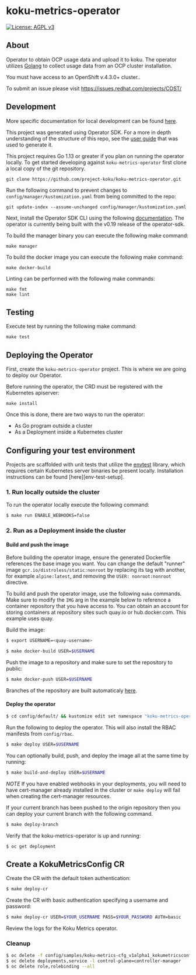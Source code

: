 # koku-metrics-operator

[![License: AGPL v3](https://img.shields.io/github/license/project-koku/koku.svg)](https://www.gnu.org/licenses/agpl-3.0)


## About

Operator to obtain OCP usage data and upload it to koku. The operator utilizes [Golang](http://golang.org/) to collect usage data from an OCP cluster installation.

You must have access to an OpenShift v.4.3.0+ cluster..

To submit an issue please visit https://issues.redhat.com/projects/COST/


## Development

More specific documentation for local development can be found [here](docs/local-development.md).

This project was generated using Operator SDK. For a more in depth understanding of the structure of this repo, see the [user guide](https://sdk.operatorframework.io/docs/building-operators/golang/quickstart/) that was used to generate it.

This project requires Go 1.13 or greater if you plan on running the operator locally. To get started developing against `koku-metrics-operator` first clone a local copy of the git repository.

```
git clone https://github.com/project-koku/koku-metrics-operator.git
```

Run the following command to prevent changes to `config/manager/kustomization.yaml` from being committed to the repo:

```
git update-index --assume-unchanged config/manager/kustomization.yaml
```

Next, install the Operator SDK CLI using the following [documentation](https://sdk.operatorframework.io/docs/installation/install-operator-sdk/). The operator is currently being built with the v0.19 release of the operator-sdk.

To build the manager binary you can execute the following make command:

```
make manager
```

To build the docker image you can execute the following make command:

```
make docker-build
```

Linting can be performed with the following make commands:

```
make fmt
make lint
```

## Testing

Execute test by running the following make command:

```
make test
```

## Deploying the Operator

First, create the `koku-metrics-operator` project. This is where we are going to deploy our Operator.

Before running the operator, the CRD must be registered with the Kubernetes apiserver:

```
make install
```

Once this is done, there are two ways to run the operator:

- As Go program outside a cluster
- As a Deployment inside a Kubernetes cluster

## Configuring your test environment

Projects are scaffolded with unit tests that utilize the [envtest](https://godoc.org/sigs.k8s.io/controller-runtime/pkg/envtest)
library, which requires certain Kubernetes server binaries be present locally.
Installation instructions can be found [here][env-test-setup].

### 1. Run locally outside the cluster

To run the operator locally execute the following command:

```sh
$ make run ENABLE_WEBHOOKS=false
```

### 2. Run as a Deployment inside the cluster

#### Build and push the image

Before building the operator image, ensure the generated Dockerfile references
the base image you want. You can change the default "runner" image `gcr.io/distroless/static:nonroot`
by replacing its tag with another, for example `alpine:latest`, and removing
the `USER: nonroot:nonroot` directive.

To build and push the operator image, use the following `make` commands.
Make sure to modify the `IMG` arg in the example below to reference a container repository that
you have access to. You can obtain an account for storing containers at
repository sites such quay.io or hub.docker.com. This example uses quay.

Build the image:
```sh
$ export USERNAME=<quay-username>

$ make docker-build USER=$USERNAME
```

Push the image to a repository and make sure to set the repository to public:

```sh
$ make docker-push USER=$USERNAME
```

Branches of the repository are built automaticaly [here](https://quay.io/repository/project-koku/koku-metrics-operator).


#### Deploy the operator


```sh
$ cd config/default/ && kustomize edit set namespace "koku-metrics-operator" && cd ../..
```

Run the following to deploy the operator. This will also install the RBAC manifests from `config/rbac`.

```sh
$ make deploy USER=$USERNAME
```

You can optionally build, push, and deploy the image all at the same time by running:

```sh
$ make build-and-deploy USER=$USERNAME
```

*NOTE* If you have enabled webhooks in your deployments, you will need to have cert-manager already installed
in the cluster or `make deploy` will fail when creating the cert-manager resources.

If your current branch has been pushed to the origin repository then you can deploy your current branch with the following command.
```sh
$ make deploy-branch
```

Verify that the koku-metrics-operator is up and running:

```console
$ oc get deployment
```

## Create a KokuMetricsConfig CR

Create the CR with the default token authentication:

```sh
$ make deploy-cr
```

Create the CR with basic authentication specifying a username and password:

```sh
$ make deploy-cr USER=$YOUR_USERNAME PASS=$YOUR_PASSWORD AUTH=basic
```

Review the logs for the Koku Metrics operator.

### Cleanup

```sh
$ oc delete -f config/samples/koku-metrics-cfg_v1alpha1_kokumetricsconfig.yaml
$ oc delete deployments,service -l control-plane=controller-manager
$ oc delete role,rolebinding --all
```
